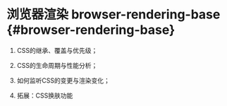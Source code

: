 # 浏览器渲染 browser-rendering-base {#browser-rendering-base}

1. CSS的继承、覆盖与优先级；

2. CSS的生命周期与性能分析；

3. 如何监听CSS的变更与渲染变化；

4. 拓展：CSS换肤功能





